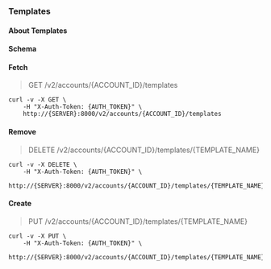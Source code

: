 ### Templates

#### About Templates

#### Schema



#### Fetch

> GET /v2/accounts/{ACCOUNT_ID}/templates

```shell
curl -v -X GET \
    -H "X-Auth-Token: {AUTH_TOKEN}" \
    http://{SERVER}:8000/v2/accounts/{ACCOUNT_ID}/templates
```

#### Remove

> DELETE /v2/accounts/{ACCOUNT_ID}/templates/{TEMPLATE_NAME}

```shell
curl -v -X DELETE \
    -H "X-Auth-Token: {AUTH_TOKEN}" \
    http://{SERVER}:8000/v2/accounts/{ACCOUNT_ID}/templates/{TEMPLATE_NAME}
```

#### Create

> PUT /v2/accounts/{ACCOUNT_ID}/templates/{TEMPLATE_NAME}

```shell
curl -v -X PUT \
    -H "X-Auth-Token: {AUTH_TOKEN}" \
    http://{SERVER}:8000/v2/accounts/{ACCOUNT_ID}/templates/{TEMPLATE_NAME}
```

